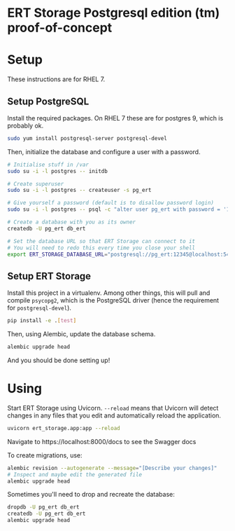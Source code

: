 ERT Storage Postgresql edition (tm) proof-of-concept
====================================================

# Setup
These instructions are for RHEL 7.

## Setup PostgreSQL
Install the required packages. On RHEL 7 these are for postgres 9, which is probably ok.

``` sh
sudo yum install postgresql-server postgresql-devel
```

Then, initialize the database and configure a user with a password.

``` sh
# Initialise stuff in /var
sudo su -i -l postgres -- initdb

# Create superuser
sudo su -i -l postgres -- createuser -s pg_ert

# Give yourself a password (default is to disallow password login)
sudo su -i -l postgres -- psql -c "alter user pg_ert with password = '12345'\;"

# Create a database with you as its owner
createdb -U pg_ert db_ert

# Set the database URL so that ERT Storage can connect to it
# You will need to redo this every time you close your shell
export ERT_STORAGE_DATABASE_URL="postgresql://pg_ert:12345@localhost:5432/db_ert"
```

## Setup ERT Storage
Install this project in a virtualenv. Among other things, this will pull and
compile `psycopg2`, which is the PostgreSQL driver (hence the requirement for
`postgresql-devel`).

``` sh
pip install -e .[test]
```

Then, using Alembic, update the database schema.
``` sh
alembic upgrade head
```

And you should be done setting up!

# Using

Start ERT Storage using Uvicorn. `--reload` means that Uvicorn will detect
changes in any files that you edit and automatically reload the application.

``` sh
uvicorn ert_storage.app:app --reload
```

Navigate to https://localhost:8000/docs to see the Swagger docs

To create migrations, use:

``` sh
alembic revision --autogenerate --message="[Describe your changes]"
# Inspect and maybe edit the generated file
alembic upgrade head
```

Sometimes you'll need to drop and recreate the database:

``` sh
dropdb -U pg_ert db_ert
createdb -U pg_ert db_ert
alembic upgrade head
```
